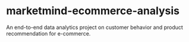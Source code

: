 # marketmind-ecommerce-analysis
An end-to-end data analytics project on customer behavior and product recommendation for e-commerce.
